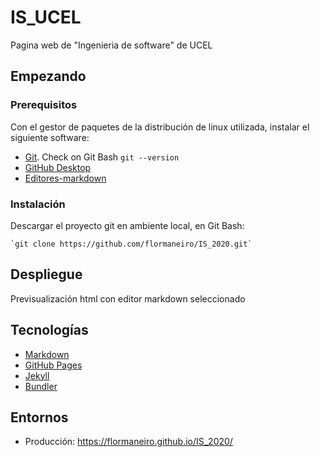 
# IS_UCEL
Pagina web de "Ingenieria de software" de UCEL

## Empezando

### Prerequisitos
Con el gestor de paquetes de la distribución de linux utilizada, instalar el siguiente software:
* [Git](https://docs.github.com/en/free-pro-team@latest/github/getting-started-with-github/set-up-git#setting-up-git). Check on Git Bash `git --version`
* [GitHub Desktop](https://desktop.github.com/)
* [Editores-markdown](https://markdown.es/editores-markdown/#Editores_Markdown_para_Windows)

### Instalación
Descargar el proyecto git en ambiente local, en Git Bash:

	`git clone https://github.com/flormaneiro/IS_2020.git`



## Despliegue
 Previsualización html con editor markdown seleccionado

## Tecnologías
* [Markdown](https://markdown.es/)
* [GitHub Pages](https://pages.github.com/)
* [Jekyll](https://jekyllrb.com/docs/installation/)
* [Bundler](https://bundler.io/)

## Entornos
* Producción: https://flormaneiro.github.io/IS_2020/


